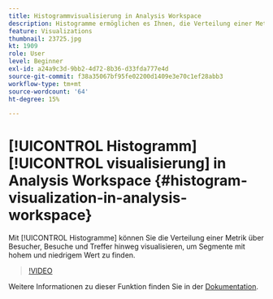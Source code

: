 ```yaml
---
title: Histogrammvisualisierung in Analysis Workspace
description: Histogramme ermöglichen es Ihnen, die Verteilung einer Metrik über Besucher, Besuche und Treffer hinweg zu visualisieren, um Segmente mit hohem und niedrigem Wert zu finden.
feature: Visualizations
thumbnail: 23725.jpg
kt: 1909
role: User
level: Beginner
exl-id: a24a9c3d-9bb2-4d72-8b36-d33fda777e4d
source-git-commit: f38a35067bf95fe02200d1409e3e70c1ef28abb3
workflow-type: tm+mt
source-wordcount: '64'
ht-degree: 15%

---
```


# [!UICONTROL Histogramm] [!UICONTROL visualisierung] in Analysis Workspace {#histogram-visualization-in-analysis-workspace}

Mit [!UICONTROL Histogramme] können Sie die Verteilung einer Metrik über Besucher, Besuche und Treffer hinweg visualisieren, um Segmente mit hohem und niedrigem Wert zu finden.

>[!VIDEO](https://video.tv.adobe.com/v/23725/?quality=12&learn=on)

Weitere Informationen zu dieser Funktion finden Sie in der [Dokumentation](https://experienceleague.adobe.com/docs/analytics/analyze/analysis-workspace/visualizations/histogram.html?lang=de).
